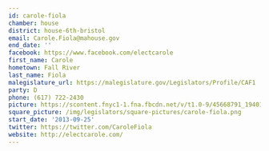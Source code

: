 ```yaml
---
id: carole-fiola
chamber: house
district: house-6th-bristol
email: Carole.Fiola@mahouse.gov
end_date: ''
facebook: https://www.facebook.com/electcarole
first_name: Carole
hometown: Fall River
last_name: Fiola
malegislature_url: https://malegislature.gov/Legislators/Profile/CAF1
party: D
phone: (617) 722-2430
picture: https://scontent.fnyc1-1.fna.fbcdn.net/v/t1.0-9/45668791_1940120552762474_5759832090631733248_n.jpg?_nc_cat=104&_nc_ht=scontent.fnyc1-1.fna&oh=6f59f214494f174ea2a3cc0c23efc134&oe=5CD591CB
square_picture: /img/legislators/square-pictures/carole-fiola.png
start_date: '2013-09-25'
twitter: https://twitter.com/CaroleFiola
website: http://electcarole.com/
---
```

